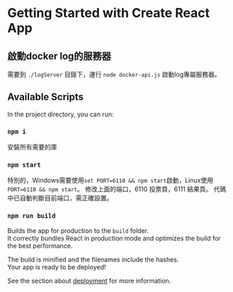 # Getting Started with Create React App

## 啟動docker log的服務器
需要到 `./logServer` 目錄下，運行 `node docker-api.js` 啟動log專屬服務器。

## Available Scripts

In the project directory, you can run:

### `npm i`

安裝所有需要的庫

### `npm start`

特別的，Windows需要使用`set PORT=6110 && npm start`啟動，Linux使用`PORT=6110 && npm start`。
修改上面的端口，6110 投票頁，6111 結果頁。
代碼中已自動判斷目前端口，需正確設置。

### `npm run build`

Builds the app for production to the `build` folder.\
It correctly bundles React in production mode and optimizes the build for the best performance.

The build is minified and the filenames include the hashes.\
Your app is ready to be deployed!

See the section about [deployment](https://facebook.github.io/create-react-app/docs/deployment) for more information.
